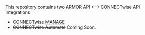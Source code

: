 This repository contains two ARMOR API <--> CONNECTwise API Integrations
- CONNECTwise [MANAGE](https://github.com/armorcloudsecurity/CONNECTwise/tree/main/MANAGE)
- ~~CONNECTwise Automate~~ Coming Soon.
